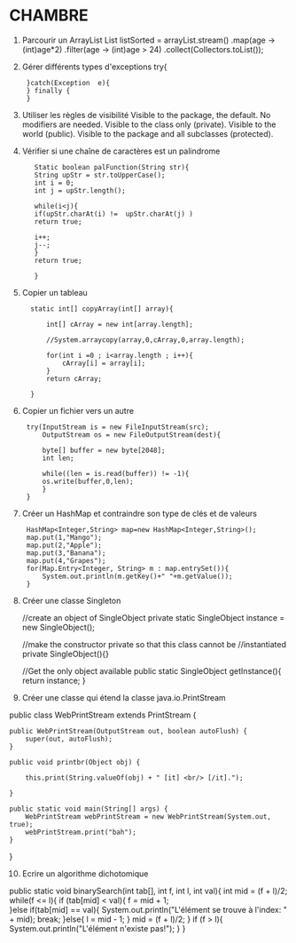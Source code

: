 # CHAMBRE
1. Parcourir un ArrayList
        List<Integer> listSorted =  arrayList.stream()
                .map(age -> (int)age*2)
                .filter(age -> (int)age > 24)
                .collect(Collectors.toList());
				
2. Gérer différents types d'exceptions
        try{

        }catch(Exception  e){
        } finally {
        }

3. Utiliser les règles de visibilité
Visible to the package, the default. No modifiers are needed.
Visible to the class only (private).
Visible to the world (public).
Visible to the package and all subclasses (protected).


4. Vérifier si une chaîne de caractères est un palindrome

          Static boolean palFunction(String str){
          String upStr = str.toUpperCase();
          int i = 0;
          int j = upStr.length();
          
          while(i<j){
          if(upStr.charAt(i) !=  upStr.charAt(j) )
          return true;
          
          i++;
          j--;
          }
          return true;
          
          }
5. Copier un tableau  



         static int[] copyArray(int[] array){
	     
             int[] cArray = new int[array.length];
			 
			 //System.arraycopy(array,0,cArray,0,array.length);
	     
             for(int i =0 ; i<array.length ; i++){
                 cArray[i] = array[i];
             }
             return cArray;
	     
         }
6. Copier un fichier vers un autre

        try(InputStream is = new FileInputStream(src);
            OutputStream os = new FileOutputStream(dest){
        	
        	byte[] buffer = new byte[2048];
        	int len;
        	
        	while((len = is.read(buffer)) != -1){
        	os.write(buffer,0,len);
        	}
        }
7. Créer un HashMap et contraindre son type de clés et de valeurs

        HashMap<Integer,String> map=new HashMap<Integer,String>();
        map.put(1,"Mango"); 
        map.put(2,"Apple");
        map.put(3,"Banana");
        map.put(4,"Grapes");
        for(Map.Entry<Integer, String> m : map.entrySet()){
            System.out.println(m.getKey()+" "+m.getValue());
        }
		
8. Créer une classe Singleton

   //create an object of SingleObject
   private static SingleObject instance = new SingleObject();

   //make the constructor private so that this class cannot be
   //instantiated
   private SingleObject(){}

   //Get the only object available
   public static SingleObject getInstance(){
      return instance;
   }
   
   
9. Créer une classe qui étend la classe java.io.PrintStream

public class WebPrintStream extends PrintStream {


    public WebPrintStream(OutputStream out, boolean autoFlush) {
        super(out, autoFlush);
    }

    public void printbr(Object obj) {

        this.print(String.valueOf(obj) + " [it] <br/> [/it].");

    }

    public static void main(String[] args) {
        WebPrintStream webPrintStream = new WebPrintStream(System.out, true);
        webPrintStream.print("bah");
    }
}

10. Ecrire un algorithme dichotomique

 public static void binarySearch(int tab[], int f, int l, int val){
    int mid = (f + l)/2;
    while(f <= l){
      if (tab[mid] < val){
        f = mid + 1;   
      }else if(tab[mid] == val){
        System.out.println("L'élément se trouve à l'index: " + mid);
        break;
      }else{
         l = mid - 1;
      }
      mid = (f + l)/2;
   }
    if (f > l){
      System.out.println("L'élément n'existe pas!");
    }
   }




